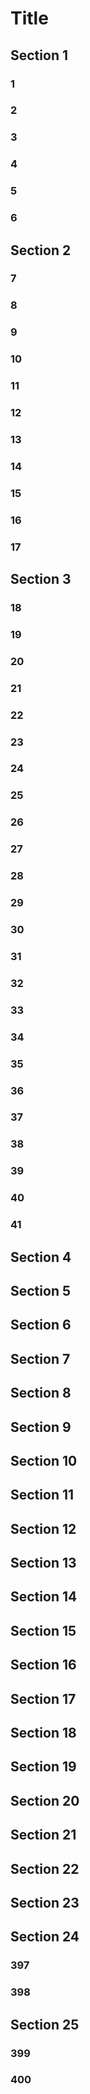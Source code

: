 # Title

<!-- used this to populate the video titles https://docs.google.com/spreadsheets/d/1T5__se_ChZxoXZvkZaOl9QkjPdeYXxXMbDBR9tFP__k/edit#gid=656806513 -->

## Section 1
### 1
### 2
### 3
### 4
### 5
### 6

## Section 2
### 7
### 8
### 9
### 10
### 11
### 12
### 13
### 14
### 15
### 16
### 17

## Section 3
### 18
### 19
### 20
### 21
### 22
### 23
### 24
### 25
### 26
### 27
### 28
### 29
### 30
### 31
### 32
### 33
### 34
### 35
### 36
### 37
### 38
### 39
### 40
### 41

## Section 4

## Section 5

## Section 6

## Section 7

## Section 8

## Section 9

## Section 10

## Section 11

## Section 12

## Section 13

## Section 14

## Section 15

## Section 16

## Section 17

## Section 18

## Section 19

## Section 20

## Section 21

## Section 22

## Section 23

## Section 24
### 397
### 398

## Section 25
### 399
### 400